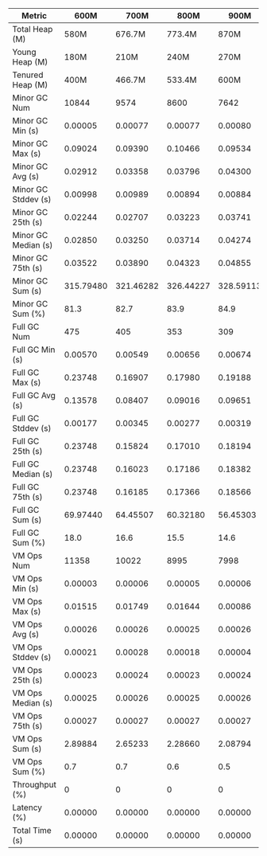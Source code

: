 | Metric | 600M | 700M | 800M | 900M | 1GB | 2GB | 4GB | 8GB |
|------|----|----|----|----|---|---|---|---|
| Total Heap (M) | 580M | 676.7M | 773.4M | 870M | 989.9M | 1979.8M | 3959.5M | 7918.9M |
| Young Heap (M) | 180M | 210M | 240M | 270M | 307.2M | 614.4M | 1228.8M | 2457.6M |
| Tenured Heap (M) | 400M | 466.7M | 533.4M | 600M | 682.7M | 1365.4M | 2730.7M | 5461.4M |
| Minor GC Num | 10844 | 9574 | 8600 | 7642 | 6846 | 4099 | 2340 | 1123 |
| Minor GC Min (s) | 0.00005 | 0.00077 | 0.00077 | 0.00080 | 0.00073 | 0.00089 | 0.05150 | 0.05400 |
| Minor GC Max (s) | 0.09024 | 0.09390 | 0.10466 | 0.09534 | 0.10644 | 0.10023 | 0.10424 | 0.10391 |
| Minor GC Avg (s) | 0.02912 | 0.03358 | 0.03796 | 0.04300 | 0.04932 | 0.06601 | 0.06797 | 0.06836 |
| Minor GC Stddev (s) | 0.00998 | 0.00989 | 0.00894 | 0.00884 | 0.00891 | 0.00521 | 0.00405 | 0.00425 |
| Minor GC 25th (s) | 0.02244 | 0.02707 | 0.03223 | 0.03741 | 0.04454 | 0.06277 | 0.06687 | 0.06689 |
| Minor GC Median (s) | 0.02850 | 0.03250 | 0.03714 | 0.04274 | 0.04893 | 0.06649 | 0.06845 | 0.06872 |
| Minor GC 75th (s) | 0.03522 | 0.03890 | 0.04323 | 0.04855 | 0.05445 | 0.06890 | 0.06929 | 0.06976 |
| Minor GC Sum (s) | 315.79480 | 321.46282 | 326.44227 | 328.59113 | 337.64518 | 270.58636 | 159.04482 | 76.76994 |
| Minor GC Sum (%) | 81.3 | 82.7 | 83.9 | 84.9 | 85.9 | 98.0 | 99.6 | 99.5 |
| Full GC Num | 475 | 405 | 353 | 309 | 270 | 14 | 2 | 2 |
| Full GC Min (s) | 0.00570 | 0.00549 | 0.00656 | 0.00674 | 0.00541 | 0.00627 | 0.00696 | 0.00605 |
| Full GC Max (s) | 0.23748 | 0.16907 | 0.17980 | 0.19188 | 0.20743 | 0.51643 | 0.01102 | 0.01008 |
| Full GC Avg (s) | 0.13578 | 0.08407 | 0.09016 | 0.09651 | 0.10348 | 0.26742 | 0.00899 | 0.00807 |
| Full GC Stddev (s) | 0.00177 | 0.00345 | 0.00277 | 0.00319 | 0.00337 | 0.02776 | 0.00287 | 0.00285 |
| Full GC 25th (s) | 0.23748 | 0.15824 | 0.17010 | 0.18194 | 0.19678 | 0.40840 | 0.00696 | 0.00605 |
| Full GC Median (s) | 0.23748 | 0.16023 | 0.17186 | 0.18382 | 0.19837 | 0.40840 | 0.00696 | 0.00605 |
| Full GC 75th (s) | 0.23748 | 0.16185 | 0.17366 | 0.18566 | 0.20097 | 0.51643 | 0.01102 | 0.01008 |
| Full GC Sum (s) | 69.97440 | 64.45507 | 60.32180 | 56.45303 | 53.33673 | 4.25490 | 0.01798 | 0.01614 |
| Full GC Sum (%) | 18.0 | 16.6 | 15.5 | 14.6 | 13.6 | 1.5 | 0.0 | 0.0 |
| VM Ops Num | 11358 | 10022 | 8995 | 7998 | 7163 | 4151 | 2411 | 1199 |
| VM Ops Min (s) | 0.00003 | 0.00006 | 0.00005 | 0.00006 | 0.00005 | 0.00007 | 0.00003 | 0.00004 |
| VM Ops Max (s) | 0.01515 | 0.01749 | 0.01644 | 0.00086 | 0.00467 | 0.01454 | 0.00083 | 0.00900 |
| VM Ops Avg (s) | 0.00026 | 0.00026 | 0.00025 | 0.00026 | 0.00027 | 0.00028 | 0.00027 | 0.00028 |
| VM Ops Stddev (s) | 0.00021 | 0.00028 | 0.00018 | 0.00004 | 0.00008 | 0.00023 | 0.00004 | 0.00033 |
| VM Ops 25th (s) | 0.00023 | 0.00024 | 0.00023 | 0.00024 | 0.00025 | 0.00025 | 0.00025 | 0.00025 |
| VM Ops Median (s) | 0.00025 | 0.00026 | 0.00025 | 0.00026 | 0.00026 | 0.00027 | 0.00027 | 0.00027 |
| VM Ops 75th (s) | 0.00027 | 0.00027 | 0.00027 | 0.00027 | 0.00028 | 0.00029 | 0.00029 | 0.00029 |
| VM Ops Sum (s) | 2.89884 | 2.65233 | 2.28660 | 2.08794 | 1.90929 | 1.14254 | 0.65700 | 0.34142 |
| VM Ops Sum (%) | 0.7 | 0.7 | 0.6 | 0.5 | 0.5 | 0.4 | 0.4 | 0.4 |
| Throughput (%) | 0 | 0 | 0 | 0 | 0 | 0 | 0 | 0 |
| Latency (%) | 0.00000 | 0.00000 | 0.00000 | 0.00000 | 0.00000 | 0.00000 | 0.00000 | 0.00000 |
| Total Time (s) | 0.00000 | 0.00000 | 0.00000 | 0.00000 | 0.00000 | 0.00000 | 0.00000 | 0.00000 |
